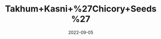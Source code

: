 ---
title: 'Takhum+Kasni+%27Chicory+Seeds%27'
date: '2022-09-05' 
metatag: '' 
inventory: '0' 
draft: false 
# meta description 
shortDescripton: ''
description: 'Seed'
longdescription: ''
featured: True
# product Price
price: '60.0'
# Product Short Description
shortDescription: ''
productID: '634BAF77-0C2D-ED11-9968-005056B3A416'
type: 'products'
category: 'Seed' 
thumnailproduct: 'https://aminsaddiquidawakhana.eralive.net/images/products/634BAF77-0C2D-ED11-9968-005056B3A4161.png' 
images:
  - image: 'images/products/634BAF77-0C2D-ED11-9968-005056B3A4161.png'  
Variants:
---